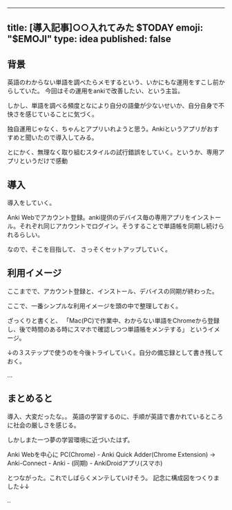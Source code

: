 --------
title: [導入記事]○○入れてみた $TODAY
emoji: "$EMOJI"
type: idea
published: false
--------


## 背景

英語のわからない単語を調べたらメモするという、いかにもな運用をすこし前からしていた。
今回はその運用をankiで改善したい、という主旨。

しかし、単語を調べる頻度となにより自分の語彙が少ないせいか、自分自身で不快さを感じていることに気づく。

独自運用じゃなく、ちゃんとアプリいれようと思う。Ankiというアプリがおすすめと聞いたので導入してみる。

とにかく、無理なく取り組むスタイルの試行錯誤をしていく。というか、専用アプリというだけで感動



## 導入

導入をしていく。

Anki Webでアカウント登録。anki提供のデバイス毎の専用アプリをインストール。それぞれ同じアカウントでログイン。そうすることで単語帳を同期し続けられるらしい。

なので、そこを目指して、
さっそくセットアップしていく。

## 利用イメージ

ここまでで、アカウント登録と、インストール、デバイスの同期が終わった。

ここで、一番シンプルな利用イメージを頭の中で整理しておく。

ざっくりと書くと、
「Mac(PC)で作業中、わからない単語をChromeから登録し、後で時間のある時にスマホで確認しつつ単語帳をメンテする」
というイメージ。

↓の３ステップで使うのを今後トライしていく。自分の備忘録として書き残しておく。

...

## まとめると

導入、大変だったな。。
英語の学習するのに、手順が英語で書かれているところに社会の厳しさを感じる。

しかしまた一つ夢の学習環境に近づいたはず。

Anki Webを中心に
PC(Chrome) - Anki Quick Adder(Chrome Extension) -> Anki-Connect - Anki - (同期) - AnkiDroidアプリ(スマホ)

とつながった。これでしばらくメンテしていけそう。
記念に構成図をつくりました↓↓

..

